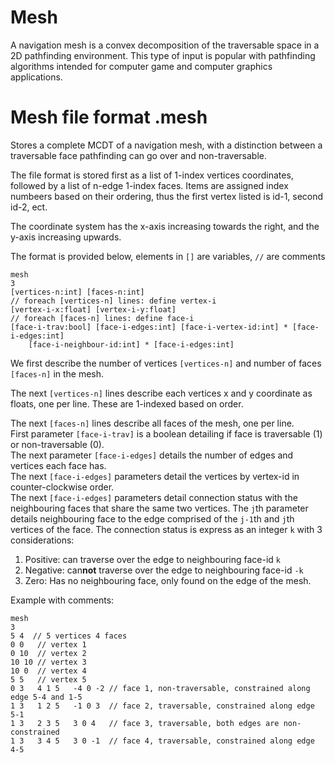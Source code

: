# Mesh

A navigation mesh is a convex decomposition of the traversable space in a
2D pathfinding environment. This type of input is popular with pathfinding 
algorithms intended for computer game and computer graphics applications.

# Mesh file format .mesh

Stores a complete MCDT of a navigation mesh, with a distinction between a
traversable face pathfinding can go over and non-traversable.

The file format is stored first as a list of 1-index vertices coordinates,
followed by a list of n-edge 1-index faces.  Items are assigned index numbeers
based on their ordering, thus the first vertex listed is id-1, second id-2,
ect.

The coordinate system has the x-axis increasing towards the right,
and the y-axis increasing upwards.

The format is provided below, elements in ``[]`` are variables, ``//`` are comments

	mesh
	3
	[vertices-n:int] [faces-n:int]
	// foreach [vertices-n] lines: define vertex-i
	[vertex-i-x:float] [vertex-i-y:float]
	// foreach [faces-n] lines: define face-i
	[face-i-trav:bool] [face-i-edges:int] [face-i-vertex-id:int] * [face-i-edges:int]
		[face-i-neighbour-id:int] * [face-i-edges:int]

We first describe the number of vertices ``[vertices-n]`` and number of faces
``[faces-n]`` in the mesh.

The next ``[vertices-n]`` lines describe each vertices x and y coordinate as floats,
one per line.  These are 1-indexed based on order.

The next ``[faces-n]`` lines describe all faces of the mesh, one per line.  
First parameter ``[face-i-trav]`` is a boolean detailing if face is traversable (1)
or non-traversable (0).  
The next parameter ``[face-i-edges]`` details the number of edges and vertices each
face has.  
The next ``[face-i-edges]`` parameters detail the vertices by vertex-id in
counter-clockwise order.  
The next ``[face-i-edges]`` parameters detail connection status with the neighbouring
faces that share the same two vertices.  The ``j``th parameter details neighbouring
face to the edge comprised of the ``j-1``th and ``j``th vertices of the face.
The connection status is express as an integer ``k`` with 3 considerations:

1. Positive: can traverse over the edge to neighbouring face-id ``k``
2. Negative: can**not** traverse over the edge to neighbouring face-id ``-k``
3. Zero: Has no neighbouring face, only found on the edge of the mesh.

Example with comments:

	mesh
	3
	5 4  // 5 vertices 4 faces
	0 0   // vertex 1
	0 10  // vertex 2
	10 10 // vertex 3
	10 0  // vertex 4
	5 5   // vertex 5
	0 3   4 1 5   -4 0 -2 // face 1, non-traversable, constrained along edge 5-4 and 1-5
	1 3   1 2 5   -1 0 3  // face 2, traversable, constrained along edge 5-1
	1 3   2 3 5   3 0 4   // face 3, traversable, both edges are non-constrained
	1 3   3 4 5   3 0 -1  // face 4, traversable, constrained along edge 4-5

